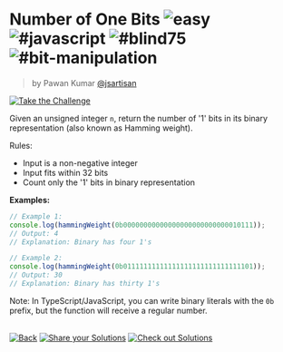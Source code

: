 <!--info-header-start--><h1>Number of One Bits <img src="https://img.shields.io/badge/-easy-7aad0c" alt="easy"/> <img src="https://img.shields.io/badge/-%23javascript-999" alt="#javascript"/> <img src="https://img.shields.io/badge/-%23blind75-999" alt="#blind75"/> <img src="https://img.shields.io/badge/-%23bit--manipulation-999" alt="#bit-manipulation"/></h1><blockquote><p>by Pawan Kumar <a href="https://github.com/jsartisan" target="_blank">@jsartisan</a></p></blockquote><p><a href="https://frontend-challenges.com/challenges/327-number-of-one-bits" target="_blank"><img src="https://img.shields.io/badge/-Take%20the%20Challenge-0d99ff?logo=javascript&logoColor=white" alt="Take the Challenge"/></a> </p><!--info-header-end-->

Given an unsigned integer `n`, return the number of '1' bits in its binary representation (also known as Hamming weight).

Rules:
- Input is a non-negative integer
- Input fits within 32 bits
- Count only the '1' bits in binary representation

**Examples:**
```typescript
// Example 1:
console.log(hammingWeight(0b00000000000000000000000000010111));
// Output: 4
// Explanation: Binary has four 1's

// Example 2:
console.log(hammingWeight(0b01111111111111111111111111111101));
// Output: 30
// Explanation: Binary has thirty 1's
```

Note: In TypeScript/JavaScript, you can write binary literals with the `0b` prefix, but the function will receive a regular number.


<!--info-footer-start--><br><a href="../../README.md" target="_blank"><img src="https://img.shields.io/badge/-Back-grey" alt="Back"/></a> <a href="https://github.com/jsartisan/frontend-challenges/issues/new?template=answer.md&labels=answer,327,undefined&title=327%20-%20Number%20of%20One%20Bits%20-%20undefined&body=" target="_blank"><img src="https://img.shields.io/badge/-Share%20your%20Solutions-teal" alt="Share your Solutions"/></a> <a href="https://github.com/jsartisan/frontend-challenges/issues?q=label%3A327+label%3Aanswer+sort%3Areactions-%2B1-desc" target="_blank"><img src="https://img.shields.io/badge/-Check%20out%20Solutions-de5a77?logo=awesome-lists&logoColor=white" alt="Check out Solutions"/></a> <!--info-footer-end-->